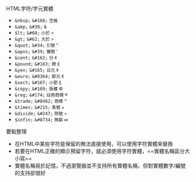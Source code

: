 HTML字符/字元實體
- `&nbsp;` `&#160;` <small>空格</small>
- `&amp;` `&#38;` <small>&amp;</small>
- `$lt;` `&#60;` <small>小於 &lt;</small>
- `&gt;` `&#62;` <small>大於 &gt;</small>
- `&quot;` `&#34;` <small>引號 &quot;</small>
- `&apos;` `&#39;` <small>撇號 &apos;</small>
- `&cent;` `&#162;` <small>分 &cent;</small>
- `&pound;` `&#163;` <small>鎊 &pound;</small>
- `&yen;` `&#165;` <small>日元 &yen;</small>
- `&euro;` `&#8364;` <small>歐元 &euro;</small>
- `&sect;` `&#167;` <small>小節 &sect;</small>
- `&copy;` `&#169;` <small>版權 &copy;</small>
- `&reg;` `&#174;` <small>註冊商標 &reg;</small>
- `&trade;` `&#8482;` <small>商標 &trade;</small>
- `&times;` `&#215;` <small>乘號 &times;</small>
- `&divide;` `&#247;` <small>除號 &divide;</small>
- `$infin;` `&#8734;` <small>無窮 &infin;</small>

要點整理
- 在HTML中某些字符是保留的無法直接使用，可以使用字符實體來替換
- 若要在HTML正確的顯示預留字符，就必須使用字符實體，==實體名稱區分大小寫==
- 實體名稱易於記憶，不過瀏覽器並不支持所有實體名稱，但對實體數字/編號的支持卻很好